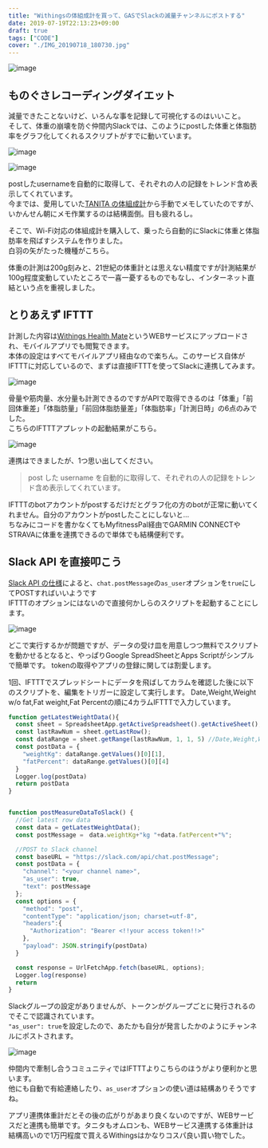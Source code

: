 ```yaml
---
title: "Withingsの体組成計を買って、GASでSlackの減量チャンネルにポストする"
date: 2019-07-19T22:13:23+09:00
draft: true
tags: ["CODE"]
cover: "./IMG_20190718_180730.jpg"
---
```


![image](./IMG_20190718_180730.jpg)

## ものぐさレコーディングダイエット

減量できたことないけど、いろんな事を記録して可視化するのはいいこと。  
そして、体重の崩壊を防ぐ仲間内Slackでは、このようにpostした体重と体脂肪率をグラフ化してくれるスクリプトがすでに動いています。

![image](./weight.png)

![image](./fatpercentage.png)

postしたusernameを自動的に取得して、それぞれの人の記録をトレンド含め表示してくれています。  
今までは、愛用していた[TANITA の体組成計](https://amzn.to/2Lv42AS)から手動でメモしていたのですが、いかんせん朝にメモ作業するのは結構面倒。目も疲れるし。

そこで、Wi-Fi対応の体組成計を購入して、乗ったら自動的にSlackに体重と体脂肪率を飛ばすシステムを作りました。  
白羽の矢がたった機種がこちら。

体重の計測は200g刻みと、21世紀の体重計とは思えない精度ですが計測結果が100g程度変動していたところで一喜一憂するものでもなし、インターネット直結という点を重視しました。

<LinkBox isAmazonLink url="https://www.amazon.co.jp/dp/B071LNJTVH/" />

## とりあえず IFTTT

計測した内容は[Withings Health Mate](https://www.withings.com/jp/ja/health-mate)というWEBサービスにアップロードされ、モバイルアプリでも閲覧できます。  
本体の設定はすべてモバイルアプリ経由なので楽ちん。このサービス自体がIFTTTに対応しているので、まずは直接IFTTTを使ってSlackに連携してみます。

![image](./IFTTT_slack.PNG)

骨量や筋肉量、水分量も計測できるのですがAPIで取得できるのは「体重」「前回体重差」「体脂肪量」「前回体脂肪量差」「体脂肪率」「計測日時」の6点のみでした。  
こちらのIFTTTアプレットの起動結果がこちら。

![image](./IFTTT_post.PNG)

連携はできましたが、1つ思い出してください。

> post した username を自動的に取得して、それぞれの人の記録をトレンド含め表示してくれています。

IFTTTのbotアカウントがpostするだけだとグラフ化の方のbotが正常に動いてくれません。自分のアカウントがpostしたことにしないと…  
ちなみにコードを書かなくてもMyfitnessPal経由でGARMIN CONNECTやSTRAVAに体重を連携できるので単体でも結構便利です。

## Slack API を直接叩こう

[Slack API の仕様](https://api.slack.com/methods/chat.postMessage)によると、`chat.postMessage`の`as_user`オプションを`true`にしてPOSTすればいいようです  
IFTTTのオプションにはないので直接何かしらのスクリプトを起動することにします。

![image](./diagram.png)

どこで実行するかが問題ですが、データの受け皿を用意しつつ無料でスクリプトを動かせるとなると、やっぱりGoogle SpreadSheetとApps Scriptがシンプルで簡単です。
tokenの取得やアプリの登録に関しては割愛します。

1回、IFTTTでスプレッドシートにデータを飛ばしてカラムを確認した後に以下のスクリプトを、編集をトリガーに設定して実行します。
Date,Weight,Weight w/o fat,Fat weight,Fat Percentの順に4カラムIFTTTで入力しています。

```JavaScript
function getLatestWeightData(){
  const sheet = SpreadsheetApp.getActiveSpreadsheet().getActiveSheet();
  const lastRawNum = sheet.getLastRow();
  const dataRange = sheet.getRange(lastRawNum, 1, 1, 5) //Date,Weight,Weight w/o fat,Fat weight,Fat Percent
  const postData = {
    "weightKg": dataRange.getValues()[0][1],
    "fatPercent": dataRange.getValues()[0][4]
  }
  Logger.log(postData)
  return postData
}


function postMeasureDataToSlack() {
  //Get latest row data
  const data = getLatestWeightData();
  const postMessage =　data.weightKg+"kg "+data.fatPercent+"%";

  //POST to Slack channel
  const baseURL = "https://slack.com/api/chat.postMessage";
  const postData = {
    "channel": "<your channel name>",
    "as_user": true,
    "text": postMessage
  };
  const options = {
    "method": "post",
    "contentType": "application/json; charset=utf-8",
    "headers":{
      "Authorization": "Bearer <!!your access token!!>"
    },
    "payload": JSON.stringify(postData)
  }

  const response = UrlFetchApp.fetch(baseURL, options);
  Logger.log(response)
  return
}
```

Slackグループの設定がありませんが、トークンがグループごとに発行されるのでそこで認識されています。  
`"as_user": true`を設定したので、あたかも自分が発言したかのようにチャンネルにポストされます。

![image](./post.PNG)

仲間内で牽制し合うコミュニティではIFTTTよりこちらのほうがより便利かと思います。  
他にも自動で有給連絡したり、`as_user`オプションの使い道は結構ありそうですね。

アプリ連携体重計だとその後の広がりがあまり良くないのですが、WEBサービスだと連携も簡単です。タニタもオムロンも、WEBサービス連携する体重計は結構高いので1万円程度で買えるWithingsはかなりコスパ良い買い物でした。

<LinkBox isAmazonLink url="https://www.amazon.co.jp/dp/B071LNJTVH/" />
